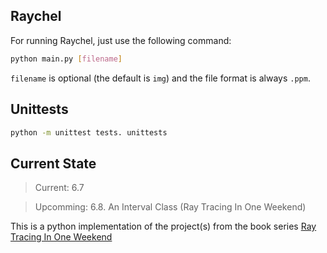 ## Raychel

For running Raychel, just use the following command:
```bash
python main.py [filename]
```
`filename` is optional (the default is `img`) and the file format is always `.ppm`.

## Unittests

```bash
python -m unittest tests. unittests
```

## Current State

> Current: 6.7

> Upcomming: 6.8. An Interval Class (Ray Tracing In One Weekend)

This is a python implementation of the project(s) from the book series [Ray Tracing In One Weekend](https://raytracing.github.io)
